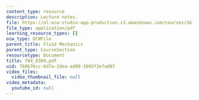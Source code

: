 ```yaml
---
content_type: resource
description: Lecture notes.
file: https://ol-ocw-studio-app-production.s3.amazonaws.com/courses/16-01-unified-engineering-i-ii-iii-iv-fall-2005-spring-2006/768b76cc6d7a2deaad891003f2e7ad07_f04_0304.pdf
file_type: application/pdf
learning_resource_types: []
ocw_type: OCWFile
parent_title: Fluid Mechanics
parent_type: CourseSection
resourcetype: Document
title: f04_0304.pdf
uid: 768b76cc-6d7a-2dea-ad89-1003f2e7ad07
video_files:
  video_thumbnail_file: null
video_metadata:
  youtube_id: null
---
```

